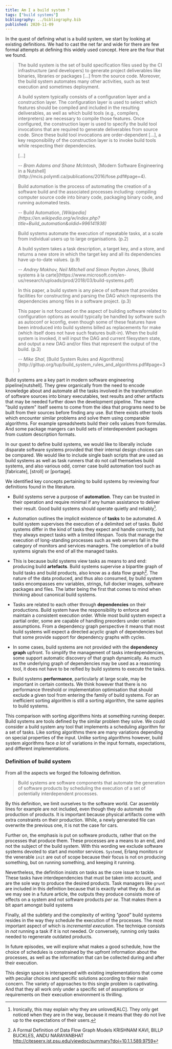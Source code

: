 ```yaml
---
title: Am I a build system ?
tags: ["build systems"]
bibliography: ../bibliography.bib
published: 2020-11-09
---
```


<!-- TODO Add a sentence saying: we did not find something usefulll --> 

In the quest of defining what is a build system, we start by looking at existing definitions. We had to cast the net far and wide for there are few formal attempts at defining this widely used concept. Here are the four that we found.

> The build system is the set of build specification files used by the CI
> infrastructure (and developers) to generate project deliverables like
> binaries, libraries or packages [...] from the source code. Moreover, the
> build system automates many other activities, such as test execution and
> sometimes deployment.
>
> A build system typically consists of a configuration layer and a construction
> layer. The configuration layer is used to select which features should be
> compiled and included in the resulting deliverables, as well as which build
> tools (e.g., compilers, interpreters) are necessary to compile those
> features. Once configured, the construction layer is used to specify the
> build tool invocations that are required to generate deliverables from source
> code. Since these build tool invocations are order-dependent [...], a key
> responsibility of the construction layer is to invoke build tools while
> respecting their dependencies.
>
> [...]
>
> <div class="cite"> 
> -- <cite>Bram Adams and Shane McIntosh</cite>, [Modern
> Software Engineering in a Nutshell](http://mcis.polymtl.ca/publications/2016/fose.pdf#page=4).
> </div><div style="clear: both;"/>

<!-- Modern Software Engineering in a Nutshell

The build systems of large, multi-platform software systems are complex and
difficult to understand and maintain. To assist in this regard, research has
proposed tools to visualize and reason about build systems [4, 79, 83].
Furthermore, recent work has begun to explore how build system problems are
being addressed [7, 21, 33, 53, 54].

Hundreds of different build tools exist, written for different programming
languages and using different paradigms. Older programming languages like C and
C++ have file-based build dependencies, where each file is compiled separately
and de- pendencies are declared between individual files. GNU Make is the most
popular file-based build system technology [50]. Java-based systems have
task-based build dependencies, where a compiler or other tool is able to
compile multiple source code files at once. Ant is the prototypical task-based
build system technology. For example, a compile task of an Ant build system
would invoke the Java compiler, which may read several .java files and update
several .class files.

Lifecycle-based build technologies like Maven consider the build system of a
project to have a sequence of standard build activities that together form a
“build lifecycle.” By placing source code files in the right directory, tools
like Maven can automatically execute the right lifecycle build activity.
Finally, build system generators like CMake provide a high- level
domain-specific language to specify a build, which is then transformed
automatically into build files of one of the three other build system
technologies. Often, specification files can be generated for different
operating system platforms to ease the process of developing a cross-platform
build system.

-->

> Build automation is the process of automating the creation of a software
> build and the associated processes including: compiling computer source code
> into binary code, packaging binary code, and running automated tests.
>
> <div class="cite"> 
> -- Build Automation,
> <cite>[Wikipedia](https://en.wikipedia.org/w/index.php?title=Build_automation&oldid=996141938)</cite>
> </div><div style="clear: both;"/>

> Build systems automate the execution of repeatable tasks, at a scale from
> individual users up to large organisations. (p.2)
>
> A build system takes a task description, a target key, and a store, and
> returns a new store in which the target key and all its dependencies have
> up-to-date values. (p.9)
>
> <div class="cite"> 
> -- <cite>Andrey Mokhov, Neil Mitchell and Simon Peyton Jones</cite>, [Build systems à la carte](https://www.microsoft.com/en-us/research/uploads/prod/2018/03/build-systems.pdf)
> </div><div style="clear: both;"/>


> In this paper, a build system is any piece of software that provides
> facilities for constructing and parsing the DAG which represents the
> dependencies among files in a software project. (p.3)
>
> This paper is not focused on the aspect of building software related to
> configuration options as would typically be handled by software such as
> autoconf or kconfig, even though some of these features have been introduced
> into build systems billed as replacements for make (which itself does not
> have such features built-in). When the build system is invoked, it will input
> the DAG and current filesystem state, and output a new DAG and/or files that
> represent the output of the build. (p.3)
>
> <div class="cite"> 
> -- <cite>Mike Shal</cite>, [Build System Rules and
> Algorithms](http://gittup.org/tup/build_system_rules_and_algorithms.pdf#page=3)
> </div><div style="clear: both;"/>

<!--
1. Automation (Nut, wiki, ALC)
2. Tasks/Processes (Nut, wiki,
3. Files, packages, deliverables, software build, keys
4. dependencies, DAG (Tup, ALC, Nut,
5. scale (wiki, ALC) -->

Build systems are a key part in modern software engineering pipeline[nutshell].
They grew organically from the need to encode knowledge about and automate all
the tasks involved in the transformation of software sources into binary
executables, test results and other artifacts that may be needed further down
the development pipeline. The name "build system" itself seems to come from the
idea that programs  need to be built from their sources before finding any use.
But there exists other tools which encounter similar problems and solve them
using comparable algorithms. For example spreadsheets build their cells values
from formulas. And some package mangers can build sets of interdependent
packages from custom description formats.

In our quest to define build systems, we would like to liberally include
disparate software systems provided that their internal design choices can be
compared. We would like to include single bash scripts that are used as build
systems as well as task runners that do not call themselves build systems, and
also various odd, corner case build automation tool such as [fabricate],
[stroll] or [portage].

We identified key concepts pertaining to build systems by reviewing four
definitions found in the literature.

- Build systems serve a purpose of __automation__. They can be trusted in their
  operation and require minimal if any human assistance to deliver their
  result. Good build systems should operate quietly and reliably[^irony].

- Automation outlines the implicit existence of __tasks__ to be automated. A
  build system supervises the execution of a delimited set of tasks. Build
  systems differ in the kind of tasks they expect and handle correctly, but
  they always expect tasks with a limited lifespan. Tools that manage the
  execution of long-standing processes such as web servers fall in the category
  of monitors and services managers. The completion of a build systems signals
  the end of all the managed tasks.

- This is because build systems view tasks as means to and end: producing build
  __artefacts__. Build systems supervise a bipartite graph of build tasks and
  build products, also know as a data flow graph[^Dataflow]. The nature of the
  data produced, and thus also consumed, by build system tasks encompasses env
  variables, strings, full docker images, software packages and files. The
  latter being the first that comes to mind when thinking about canonical build
  systems.

- Tasks are related to each other through __dependencies__ on their
  productions. Build system have the responsibility to enforce and maintain a
  consistent execution order. While most build system expect a partial order,
  some are capable of handling preorders under certain assumptions. From a
  dependency graph perspective it means that most build systems will expect a
  directed acyclic graph of dependencies but that some provide support for
  dependency graphs with cycles.

- In some cases, build systems are not provided with the __dependency graph__
  upfront. To simplify the management of tasks interdependencies, some support
  automatic discovery of that graph dynamically. As much as the underlying
  graph of dependencies may be used as a reasoning tool, it does not have to be
  reified by build systems to execute the tasks.

- Build systems __performance__, particularly at large scale, may be important
  in certain contexts. We think however that there is no performance threshold
  or implementation optimisation that should exclude a given tool from entering
  the family of build systems. For an inefficient sorting algorithm is still a
  sorting algorithm, the same applies to build systems.


[^irony]: Ironically, this may explain why they are unloved[ALC]. They only get
  noticed when they are in the way, because it means that they do not live up
  to the expectations of their users.

[^Dataflow]: A Formal Definition of Data Flow Graph Models KRISHNAM KAVI, BILLP
  BUCKLES, ANDU NARAYANBHAT
  http://citeseerx.ist.psu.edu/viewdoc/summary?doi=10.1.1.589.9759

This comparison with sorting algorithms hints at something running deeper.
Build systems are tools defined by the similar problem they solve. We could
consider a build system any tool that implements a scheduling algorithm for a
set of tasks. Like sorting algorithms there are many variations depending on
special properties of the input. Unlike sorting algorithms however, build
system algorithms face _a lot_ of variations in the input formats,
expectations, and different implementations. <!-- It makes it difficult to
define what a build system is just from the problem it solves. ** Is that even
true ? ** -->

### Definition of build system

<!-- Build systems are software components that generate and maintain products
resulting from the execution of interdependent processes. -->

From all the aspects we forged the following definition.

> Build systems are software components that automate the generation of
> software products by scheduling the execution of a set of potentially
> interdependent processes.

By this definition, we limit ourselves to the software world. Car assembly
lines for example are not included, even though they do automate the production
of products. It is important because physical artifacts come with extra
constraints on their production. While, a newly generated file can overwrite
the previous one, it is not the case for cars.

Further on, the emphasis is put on software products, rather that on the
processes that produce them. These processes are a means to an end, and not the
subject of the build system. With this wording we exclude software systems
devoted to start and monitor services. `Systemd`, Erlang monitors or the
venerable `init` are out of scope because their focus is not on producing
something, but on running something, and keeping it running.

Nevertheless, the definition insists on tasks as the core issue to tackle.
These tasks have interdependencies that must be taken into account, and are the
sole way to produce the desired products. Task managers like `grunt` are
included in this definition because that is exactly what they do. But as we may
see in a future article, the outputs they produce consists more of effects on a
system and not software products _per se_. That makes them a bit apart amongst
build systems

Finally, all the subtlety and the complexity of writing _"good"_ build systems
resides in the way they schedule the execution of the processes. The most
important aspect of which is _incremental execution_. The technique consists in
_not_ running a task if it is not needed. Or conversely, running only tasks
needed to regenerate outdated products.

In future episodes, we will explore what makes a good schedule, how the choice
of schedules is constrained by the upfront information about the processes, as
well as the information that can be collected during and after their execution.

This design space is interspersed with existing implementations that come with
peculiar choices and specific solutions according to their main concern. The
variety of approaches to this single problem is captivating. And that they all
work only under a specific set of assumptions or requirements on their
execution environment is thrilling.

<!--

See [@mokhov_2018]


Input -> Process -> product.

meson >>= ninja
-->


